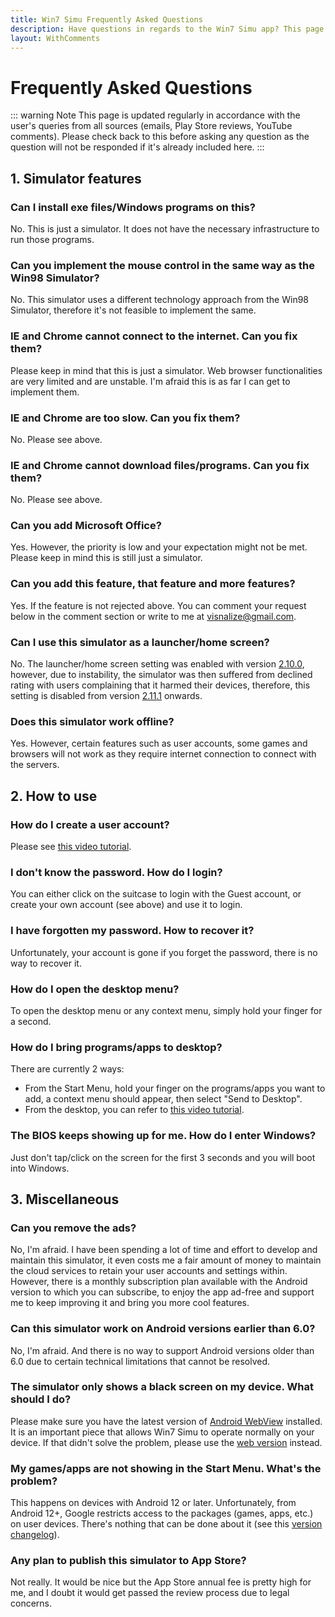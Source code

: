 ```yaml
---
title: Win7 Simu Frequently Asked Questions
description: Have questions in regards to the Win7 Simu app? This page answers them, immediate and straightforward
layout: WithComments
---
```


# Frequently Asked Questions

<a-social />

::: warning Note
This page is updated regularly in accordance with the user's queries from all sources (emails, Play Store reviews, YouTube comments). Please check back to this before asking any question as the question will not be responded if it's already included here.
:::

<a-updated />

## 1. Simulator features

### Can I install exe files/Windows programs on this?

No. This is just a simulator. It does not have the necessary infrastructure to run those programs.

### Can you implement the mouse control in the same way as the Win98 Simulator?

No. This simulator uses a different technology approach from the Win98 Simulator, therefore it's not feasible to implement the same.

### IE and Chrome cannot connect to the internet. Can you fix them?

Please keep in mind that this is just a simulator. Web browser functionalities are very limited and are unstable. I'm afraid this is as far I can get to implement them.

### IE and Chrome are too slow. Can you fix them?

No. Please see above.

### IE and Chrome cannot download files/programs. Can you fix them?

No. Please see above.

### Can you add Microsoft Office?

Yes. However, the priority is low and your expectation might not be met. Please keep in mind this is still just a simulator.

### Can you add this feature, that feature and more features?

Yes. If the feature is not rejected above. You can comment your request below in the comment section or write to me at [visnalize@gmail.com](mailto:visnalize@gmail.com).

### Can I use this simulator as a launcher/home screen?

No. The launcher/home screen setting was enabled with version [2.10.0](./changelog.md#_2-10-0), however, due to instability, the simulator was then suffered from declined rating with users complaining that it harmed their devices, therefore, this setting is disabled from version [2.11.1](./changelog.md#_2-11-1) onwards.

### Does this simulator work offline?

Yes. However, certain features such as user accounts, some games and browsers will not work as they require internet connection to connect with the servers.

## 2. How to use

### How do I create a user account?

Please see [this video tutorial](https://youtu.be/4jra0d0Ufag).

### I don't know the password. How do I login?

You can either click on the suitcase to login with the Guest account, or create your own account (see above) and use it to login.

### I have forgotten my password. How to recover it?

Unfortunately, your account is gone if you forget the password, there is no way to recover it.

### How do I open the desktop menu?

To open the desktop menu or any context menu, simply hold your finger for a second.

### How do I bring programs/apps to desktop?

There are currently 2 ways:

* From the Start Menu, hold your finger on the programs/apps you want to add, a context menu should appear, then select "Send to Desktop".
* From the desktop, you can refer to [this video tutorial](https://youtu.be/gz8dPrHsRCs).

### The BIOS keeps showing up for me. How do I enter Windows?

Just don't tap/click on the screen for the first 3 seconds and you will boot into Windows.

## 3. Miscellaneous

### Can you remove the ads?

No, I'm afraid. I have been spending a lot of time and effort to develop and maintain this simulator, it even costs me a fair amount of money to maintain the cloud services to retain your user accounts and settings within. However, there is a monthly subscription plan available with the Android version to which you can subscribe, to enjoy the app ad-free and support me to keep improving it and bring you more cool features.

### Can this simulator work on Android versions earlier than 6.0?

No, I'm afraid. And there is no way to support Android versions older than 6.0 due to certain technical limitations that cannot be resolved.

### The simulator only shows a black screen on my device. What should I do?

Please make sure you have the latest version of [Android WebView](https://play.google.com/store/apps/details?id=com.google.android.webview) installed. It is an important piece that allows Win7 Simu to operate normally on your device. If that didn't solve the problem, please use the [web version](https://win7simu.visnalize.com/) instead.

### My games/apps are not showing in the Start Menu. What's the problem?

This happens on devices with Android 12 or later. Unfortunately, from Android 12+, Google restricts access to the packages (games, apps, etc.) on user devices. There's nothing that can be done about it (see this [version changelog](./changelog.md#_2-23-1)).

### Any plan to publish this simulator to App Store?

Not really. It would be nice but the App Store annual fee is pretty high for me, and I doubt it would get passed the review process due to legal concerns.

<google-ads />
